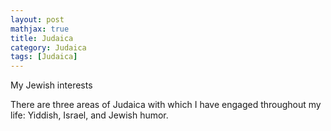 ```yaml
---
layout: post
mathjax: true
title: Judaica
category: Judaica
tags: [Judaica]
---
```


My Jewish interests

There are three areas of Judaica with which I have engaged throughout my life: Yiddish, Israel, and Jewish humor.



